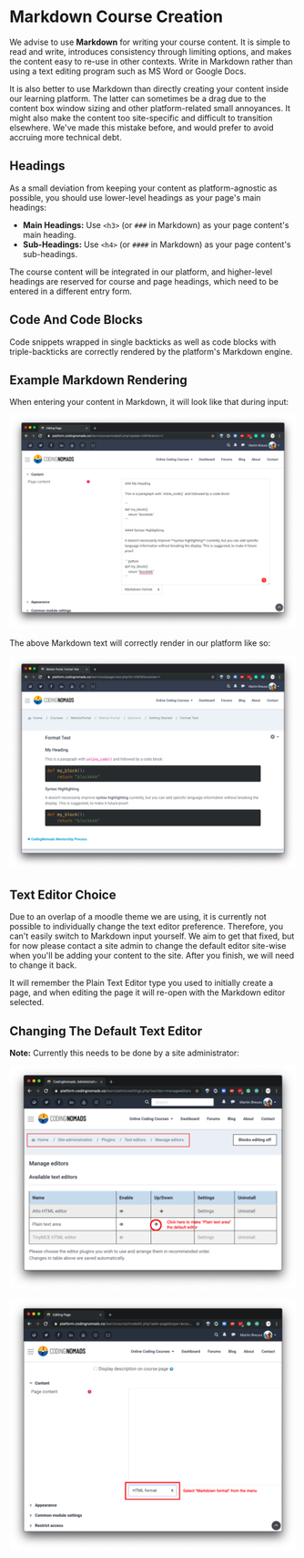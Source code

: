 # Markdown Course Creation

We advise to use **Markdown** for writing your course content. It is simple to read and write, introduces consistency through limiting options, and makes the content easy to re-use in other contexts. Write in Markdown rather than using a text editing program such as MS Word or Google Docs.

It is also better to use Markdown than directly creating your content inside our learning platform. The latter can sometimes be a drag due to the content box window sizing and other platform-related small annoyances. It might also make the content too site-specific and difficult to transition elsewhere. We've made this mistake before, and would prefer to avoid accruing more technical debt.

## Headings

As a small deviation from keeping your content as platform-agnostic as possible, you should use lower-level headings as your page's main headings:

- **Main Headings:** Use `<h3>` (or `###` in Markdown) as your page content's main heading.
- **Sub-Headings:** Use `<h4>` (or `####` in Markdown) as your page content's sub-headings.

The course content will be integrated in our platform, and higher-level headings are reserved for course and page headings, which need to be entered in a different entry form.

## Code And Code Blocks

Code snippets wrapped in single backticks as well as code blocks with triple-backticks are correctly rendered by the platform's Markdown engine.

## Example Markdown Rendering

When entering your content in Markdown, it will look like that during input:

![Entering content in Markdown format](imgs/editor_markdown_view.png)

The above Markdown text will correctly render in our platform like so:

![Rendered Markdown content on our platform](imgs/editor_rendered_view.png)

## Text Editor Choice

Due to an overlap of a moodle theme we are using, it is currently not possible to individually change the text editor preference. Therefore, you can't easily switch to Markdown input yourself. We aim to get that fixed, but for now please contact a site admin to change the default editor site-wise when you'll be adding your content to the site. After you finish, we will need to change it back.

It will remember the Plain Text Editor type you used to initially create a page, and when editing the page it will re-open with the Markdown editor selected.

## Changing The Default Text Editor

**Note:** Currently this needs to be done by a site administrator:

![Screenshot with instructions on how to change the default editor order](imgs/editor_choice_change_order.png)

![Select 'Markdown format' in the editor's drop-down menu](imgs/editor_choice_select_markdown.png)